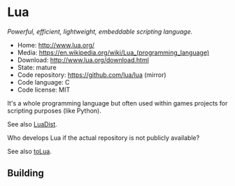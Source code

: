 # Lua

_Powerful, efficient, lightweight, embeddable scripting language._

- Home: http://www.lua.org/
- Media: <https://en.wikipedia.org/wiki/Lua_(programming_language)>
- Download: http://www.lua.org/download.html
- State: mature
- Code repository: https://github.com/lua/lua (mirror) 
- Code language: C
- Code license: MIT

It's a whole programming language but often used within games projects for scripting purposes (like Python).

See also [LuaDist](https://github.com/LuaDist).

Who develops Lua if the actual repository is not publicly available?

See also [toLua](http://webserver2.tecgraf.puc-rio.br/~celes/tolua/tolua-3.2.html).

## Building

